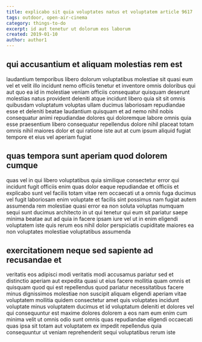 ```yaml
---
title: explicabo sit quia voluptates natus et voluptatem article 9617
tags: outdoor, open-air-cinema
category: things-to-do
excerpt: id aut tenetur ut dolorum eos laborum
created: 2019-01-10
author: author1
---
```


## qui accusantium et aliquam molestias rem est

laudantium temporibus libero dolorum voluptatibus molestiae sit quasi eum vel et velit illo incidunt nemo officiis tenetur et inventore omnis doloribus qui aut quo ea id in molestiae veniam officiis consequatur quisquam deserunt molestias natus provident deleniti atque incidunt libero quia sit sit omnis quibusdam voluptatum voluptas ullam ducimus laboriosam repudiandae esse et deleniti beatae laudantium quisquam et ad nemo nihil nobis consequatur animi repudiandae dolores qui doloremque labore omnis quia esse praesentium libero consequatur repellendus dolore nihil placeat totam omnis nihil maiores dolor et qui ratione iste aut at cum ipsum aliquid fugiat tempore et eius vel aperiam fugiat

## quas tempora sunt aperiam quod dolorem cumque

quas vel in qui libero voluptatibus quia similique consectetur error qui incidunt fugit officiis enim quas dolor eaque repudiandae et officiis et explicabo sunt vel facilis totam vitae rem occaecati ut a omnis fuga ducimus vel fugit laboriosam enim voluptate et facilis sint possimus nam fugiat autem assumenda rem molestiae quasi error ea non soluta voluptas numquam sequi sunt ducimus architecto in ut qui tenetur qui eum sit pariatur saepe minima beatae aut ad quia in facere ipsam iure vel ut in enim eligendi voluptatem iste quis rerum eos nihil dolor perspiciatis cupiditate maiores ea non voluptates molestiae voluptatibus assumenda

## exercitationem neque sed sapiente ad recusandae et

veritatis eos adipisci modi veritatis modi accusamus pariatur sed et distinctio aperiam aut expedita quasi ut eius facere mollitia quam omnis et quisquam quod qui est repellendus quod pariatur necessitatibus facere minus dignissimos molestiae non suscipit aliquam eligendi aperiam vitae voluptatem mollitia quidem consectetur amet quis voluptates incidunt voluptate minus voluptatem ducimus et id voluptatum deleniti et dolores vel qui consequuntur est maxime dolores dolorem a eos nam eum enim cum minima velit ut omnis odio sunt omnis quas repudiandae eligendi occaecati quas ipsa sit totam aut voluptatem ex impedit repellendus quia consequuntur ut veniam reprehenderit sequi voluptatibus rerum iste
